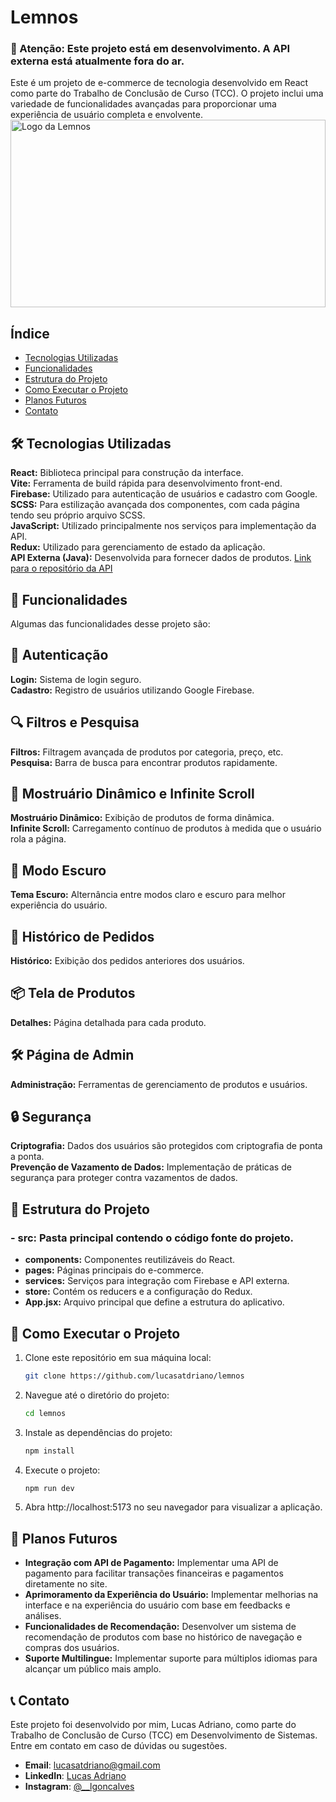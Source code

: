 # Lemnos

### **🚧 Atenção: Este projeto está em desenvolvimento. A API externa está atualmente fora do ar.**

Este é um projeto de e-commerce de tecnologia desenvolvido em React como parte do Trabalho de Conclusão de Curso (TCC). O projeto inclui uma variedade de funcionalidades avançadas para proporcionar uma experiência de usuário completa e envolvente.
<img src="src/assets/imgLemnos/logoHorizontalClaro.svg" alt="Logo da Lemnos" height="300" width="100%"/>

## Índice
- <a href="#%EF%B8%8F-tecnologias-utilizadas">Tecnologias Utilizadas</a>
- <a href="#-funcionalidades">Funcionalidades</a>
- <a href="#-estrutura-do-projeto">Estrutura do Projeto</a>
- <a href="#-como-executar-o-projeto">Como Executar o Projeto</a>
- <a href="#-planos-futuros">Planos Futuros</a>
- <a href="#-contato">Contato</a>

## 🛠️ Tecnologias Utilizadas
**React:** Biblioteca principal para construção da interface.  
**Vite:** Ferramenta de build rápida para desenvolvimento front-end.  
**Firebase:** Utilizado para autenticação de usuários e cadastro com Google.  
**SCSS:** Para estilização avançada dos componentes, com cada página tendo seu próprio arquivo SCSS.  
**JavaScript:** Utilizado principalmente nos serviços para implementação da API.  
**Redux:** Utilizado para gerenciamento de estado da aplicação.  
**API Externa (Java):** Desenvolvida para fornecer dados de produtos. [Link para o repositório da API](https://github.com/LucasBonato/Lemnos-Server)

## 🚀 Funcionalidades
Algumas das funcionalidades desse projeto são: 

## 🔑 Autenticação
**Login:** Sistema de login seguro.  
**Cadastro:** Registro de usuários utilizando Google Firebase.

## 🔍 Filtros e Pesquisa
**Filtros:** Filtragem avançada de produtos por categoria, preço, etc.  
**Pesquisa:** Barra de busca para encontrar produtos rapidamente.

## 🛒 Mostruário Dinâmico e Infinite Scroll
**Mostruário Dinâmico:** Exibição de produtos de forma dinâmica.  
**Infinite Scroll:** Carregamento contínuo de produtos à medida que o usuário rola a página.

## 🌙 Modo Escuro
**Tema Escuro:** Alternância entre modos claro e escuro para melhor experiência do usuário.

## 📜 Histórico de Pedidos
**Histórico:** Exibição dos pedidos anteriores dos usuários.

## 📦 Tela de Produtos
**Detalhes:** Página detalhada para cada produto.

## 🛠️ Página de Admin
**Administração:** Ferramentas de gerenciamento de produtos e usuários.

## 🔒 Segurança
**Criptografia:** Dados dos usuários são protegidos com criptografia de ponta a ponta.  
**Prevenção de Vazamento de Dados:** Implementação de práticas de segurança para proteger contra vazamentos de dados.

## 📁 Estrutura do Projeto

### - **src:** Pasta principal contendo o código fonte do projeto.

- **components:** Componentes reutilizáveis do React.
- **pages:** Páginas principais do e-commerce.
- **services:** Serviços para integração com Firebase e API externa.
- **store:** Contém os reducers e a configuração do Redux.
- **App.jsx:** Arquivo principal que define a estrutura do aplicativo.

## 📝 Como Executar o Projeto

1. Clone este repositório em sua máquina local:
    ```bash
    git clone https://github.com/lucasatdriano/lemnos
    ```

2. Navegue até o diretório do projeto:
    ```bash
    cd lemnos
    ```

3. Instale as dependências do projeto:
    ```bash
    npm install
    ```
    
4. Execute o projeto:
    ```bash
    npm run dev
    ```
    
5. Abra http://localhost:5173 no seu navegador para visualizar a aplicação.

## 🚀 Planos Futuros

- **Integração com API de Pagamento:** Implementar uma API de pagamento para facilitar transações financeiras e pagamentos diretamente no site.
- **Aprimoramento da Experiência do Usuário:** Implementar melhorias na interface e na experiência do usuário com base em feedbacks e análises.
- **Funcionalidades de Recomendação:** Desenvolver um sistema de recomendação de produtos com base no histórico de navegação e compras dos usuários.
- **Suporte Multilingue:** Implementar suporte para múltiplos idiomas para alcançar um público mais amplo.

## 📞 Contato
Este projeto foi desenvolvido por mim, Lucas Adriano, como parte do Trabalho de Conclusão de Curso (TCC) em Desenvolvimento de Sistemas. Entre em contato em caso de dúvidas ou sugestões.

- **Email**: [lucasatdriano@gmail.com](mailto:lucasatdriano@gmail.com)
- **LinkedIn**: [Lucas Adriano](https://linkedin.com/in/lucas-adriano-037003278/)
- **Instagram**: [@__lgoncalves](https://instagram.com/__lgoncalves/)
